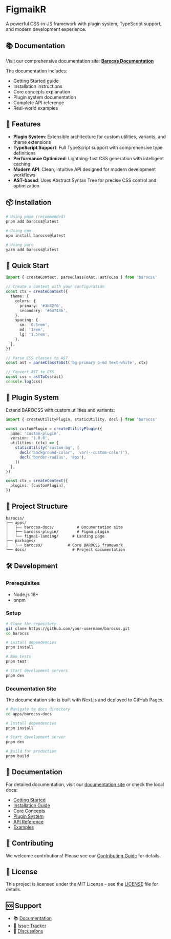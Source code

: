 # FigmaikR

A powerful CSS-in-JS framework with plugin system, TypeScript support, and modern development experience.

## 📚 Documentation

Visit our comprehensive documentation site: **[Barocss Documentation](https://your-username.github.io/barocss/)**

The documentation includes:
- Getting Started guide
- Installation instructions
- Core concepts explanation
- Plugin system documentation
- Complete API reference
- Real-world examples

## 🚀 Features

- **Plugin System**: Extensible architecture for custom utilities, variants, and theme extensions
- **TypeScript Support**: Full TypeScript support with comprehensive type definitions
- **Performance Optimized**: Lightning-fast CSS generation with intelligent caching
- **Modern API**: Clean, intuitive API designed for modern development workflows
- **AST-based**: Uses Abstract Syntax Tree for precise CSS control and optimization

## 📦 Installation

```bash
# Using pnpm (recommended)
pnpm add barocss@latest

# Using npm
npm install barocss@latest

# Using yarn
yarn add barocss@latest
```

## 🎯 Quick Start

```typescript
import { createContext, parseClassToAst, astToCss } from 'barocss'

// Create a context with your configuration
const ctx = createContext({
  theme: {
    colors: {
      primary: '#3b82f6',
      secondary: '#64748b',
    },
    spacing: {
      sm: '0.5rem',
      md: '1rem',
      lg: '1.5rem',
    },
  },
})

// Parse CSS classes to AST
const ast = parseClassToAst('bg-primary p-md text-white', ctx)

// Convert AST to CSS
const css = astToCss(ast)
console.log(css)
```

## 🔌 Plugin System

Extend BAROCSS with custom utilities and variants:

```typescript
import { createUtilityPlugin, staticUtility, decl } from 'barocss'

const customPlugin = createUtilityPlugin({
  name: 'custom-plugin',
  version: '1.0.0',
  utilities: (ctx) => {
    staticUtility('custom-bg', [
      decl('background-color', 'var(--custom-color)'),
      decl('border-radius', '8px'),
    ])
  },
})

const ctx = createContext({
  plugins: [customPlugin],
})
```

## 📁 Project Structure

```
barocss/
├── apps/
│   ├── barocss-docs/          # Documentation site
│   ├── barocss-plugin/        # Figma plugin
│   └── figmai-landing/      # Landing page
├── packages/
│   └── barocss/           # Core BAROCSS framework
└── docs/                    # Project documentation
```

## 🛠️ Development

### Prerequisites

- Node.js 18+
- pnpm

### Setup

```bash
# Clone the repository
git clone https://github.com/your-username/barocss.git
cd barocss

# Install dependencies
pnpm install

# Run tests
pnpm test

# Start development servers
pnpm dev
```

### Documentation Site

The documentation site is built with Next.js and deployed to GitHub Pages:

```bash
# Navigate to docs directory
cd apps/barocss-docs

# Install dependencies
pnpm install

# Start development server
pnpm dev

# Build for production
pnpm build
```

## 📖 Documentation

For detailed documentation, visit our [documentation site](https://your-username.github.io/barocss/) or check the local docs:

- [Getting Started](apps/barocss-docs/src/app/docs/getting-started/page.tsx)
- [Installation Guide](apps/barocss-docs/src/app/docs/installation/page.tsx)
- [Core Concepts](apps/barocss-docs/src/app/docs/core-concepts/page.tsx)
- [Plugin System](apps/barocss-docs/src/app/docs/plugin-system/page.tsx)
- [API Reference](apps/barocss-docs/src/app/docs/api-reference/page.tsx)
- [Examples](apps/barocss-docs/src/app/docs/examples/page.tsx)

## 🤝 Contributing

We welcome contributions! Please see our [Contributing Guide](CONTRIBUTING.md) for details.

## 📄 License

This project is licensed under the MIT License - see the [LICENSE](LICENSE) file for details.

## 🆘 Support

- 📚 [Documentation](https://your-username.github.io/barocss/)
- 🐛 [Issue Tracker](https://github.com/your-username/barocss/issues)
- 💬 [Discussions](https://github.com/your-username/barocss/discussions)
